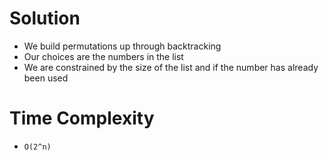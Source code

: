 # Solution
- We build permutations up through backtracking
- Our choices are the numbers in the list
- We are constrained by the size of the list and if the number has already been used

# Time Complexity
- `O(2^n)`